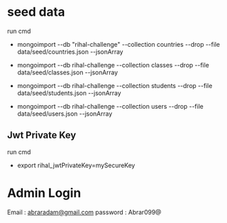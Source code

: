 # seed data

run cmd

- mongoimport --db "rihal-challenge" --collection countries --drop --file data/seed/countries.json --jsonArray

- mongoimport --db rihal-challenge --collection classes --drop --file data/seed/classes.json --jsonArray

- mongoimport --db rihal-challenge --collection students --drop --file data/seed/students.json --jsonArray

- mongoimport --db rihal-challenge --collection users --drop --file data/seed/users.json --jsonArray

## Jwt Private Key

run cmd

- export rihal_jwtPrivateKey=mySecureKey

# Admin Login

Email : abraradam@gmail.com
password : Abrar099@
